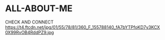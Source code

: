 # ALL-ABOUT-ME
CHECK AND CONNECT https://t4.ftcdn.net/jpg/01/55/78/81/360_F_155788140_fA7bYTPfoKD7y3KCX0X99RvOB4RddPZ9.jpg
